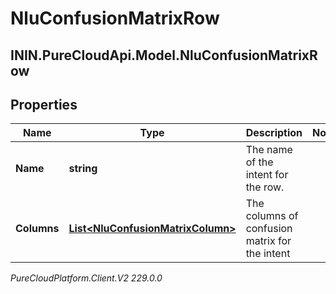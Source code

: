 # NluConfusionMatrixRow

## ININ.PureCloudApi.Model.NluConfusionMatrixRow

## Properties

|Name | Type | Description | Notes|
|------------ | ------------- | ------------- | -------------|
| **Name** | **string** | The name of the intent for the row. | |
| **Columns** | [**List&lt;NluConfusionMatrixColumn&gt;**](NluConfusionMatrixColumn) | The columns of confusion matrix for the intent | |



_PureCloudPlatform.Client.V2 229.0.0_
